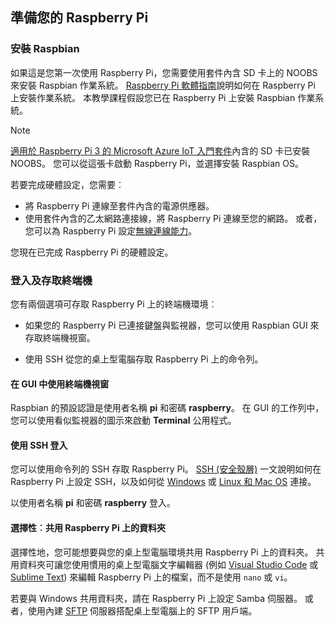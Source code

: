 ## <a name="prepare-your-raspberry-pi"></a>準備您的 Raspberry Pi

### <a name="install-raspbian"></a>安裝 Raspbian

如果這是您第一次使用 Raspberry Pi，您需要使用套件內含 SD 卡上的 NOOBS 來安裝 Raspbian 作業系統。 [Raspberry Pi 軟體指南][lnk-install-raspbian]說明如何在 Raspberry Pi 上安裝作業系統。 本教學課程假設您已在 Raspberry Pi 上安裝 Raspbian 作業系統。

> [!NOTE]
> [適用於 Raspberry Pi 3 的 Microsoft Azure IoT 入門套件][lnk-starter-kits]內含的 SD 卡已安裝 NOOBS。 您可以從這張卡啟動 Raspberry Pi，並選擇安裝 Raspbian OS。

若要完成硬體設定，您需要︰

- 將 Raspberry Pi 連線至套件內含的電源供應器。
- 使用套件內含的乙太網路連接線，將 Raspberry Pi 連線至您的網路。 或者，您可以為 Raspberry Pi 設定[無線連線能力][lnk-pi-wireless]。

您現在已完成 Raspberry Pi 的硬體設定。

### <a name="sign-in-and-access-the-terminal"></a>登入及存取終端機

您有兩個選項可存取 Raspberry Pi 上的終端機環境︰

- 如果您的 Raspberry Pi 已連接鍵盤與監視器，您可以使用 Raspbian GUI 來存取終端機視窗。

- 使用 SSH 從您的桌上型電腦存取 Raspberry Pi 上的命令列。

#### <a name="use-a-terminal-window-in-the-gui"></a>在 GUI 中使用終端機視窗

Raspbian 的預設認證是使用者名稱 **pi** 和密碼 **raspberry**。 在 GUI 的工作列中，您可以使用看似監視器的圖示來啟動 **Terminal** 公用程式。

#### <a name="sign-in-with-ssh"></a>使用 SSH 登入

您可以使用命令列的 SSH 存取 Raspberry Pi。 [SSH (安全殼層)][lnk-pi-ssh] 一文說明如何在 Raspberry Pi 上設定 SSH，以及如何從 [Windows][lnk-ssh-windows] 或 [Linux 和 Mac OS][lnk-ssh-linux] 連接。

以使用者名稱 **pi** 和密碼 **raspberry** 登入。

#### <a name="optional-share-a-folder-on-your-raspberry-pi"></a>選擇性︰共用 Raspberry Pi 上的資料夾

選擇性地，您可能想要與您的桌上型電腦環境共用 Raspberry Pi 上的資料夾。 共用資料夾可讓您使用慣用的桌上型電腦文字編輯器 (例如 [Visual Studio Code](https://code.visualstudio.com/) 或 [Sublime Text](http://www.sublimetext.com/)) 來編輯 Raspberry Pi 上的檔案，而不是使用 `nano` 或 `vi`。

若要與 Windows 共用資料夾，請在 Raspberry Pi 上設定 Samba 伺服器。 或者，使用內建 [SFTP](https://www.raspberrypi.org/documentation/remote-access/) 伺服器搭配桌上型電腦上的 SFTP 用戶端。

[lnk-install-raspbian]: https://www.raspberrypi.org/learning/software-guide/quickstart/
[lnk-pi-wireless]: https://www.raspberrypi.org/documentation/configuration/wireless/README.md
[lnk-pi-ssh]: https://www.raspberrypi.org/documentation/remote-access/ssh/README.md
[lnk-ssh-windows]: https://www.raspberrypi.org/documentation/remote-access/ssh/windows.md
[lnk-ssh-linux]: https://www.raspberrypi.org/documentation/remote-access/ssh/unix.md
[lnk-starter-kits]: https://azure.microsoft.com/develop/iot/starter-kits/
